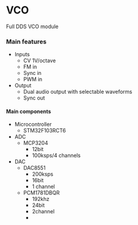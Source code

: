 # VCO

Full DDS VCO module



### Main features

* Inputs
  * CV 1V/octave
  * FM in
  * Sync in
  * PWM in
* Output
  * Dual audio output with selectable waveforms
  * Sync out



#### Main components

* Microcontroller
  * STM32F103RCT6 
* ADC
  * MCP3204
    * 12bit
    * 100ksps/4 channels
* DAC
  * DAC8551
    * 200ksps
    * 16bit
    * 1 channel
  * PCM1781DBQR
    * 192khz
    * 24bit
    * 2channel
    * 